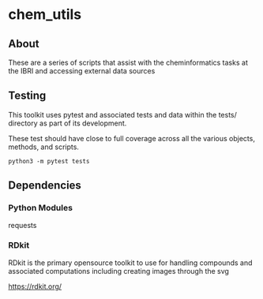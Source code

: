# chem_utils

## About

These are a series of scripts that assist with the cheminformatics tasks at the IBRI and accessing external data sources

## Testing

This toolkit uses pytest and associated tests and data within the tests/ directory as part of its development.

These test should have close to full coverage across all the various objects, methods, and scripts.

    python3 -m pytest tests

## Dependencies

### Python Modules
  requests

### RDkit

RDkit is the primary opensource toolkit to use for handling compounds and associated computations including creating images through the svg

https://rdkit.org/
